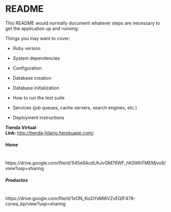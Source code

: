 # README

This README would normally document whatever steps are necessary to get the
application up and running.

Things you may want to cover:

* Ruby version

* System dependencies

* Configuration

* Database creation

* Database initialization

* How to run the test suite

* Services (job queues, cache servers, search engines, etc.)

* Deployment instructions

<b>Tienda Virtual</b> <br>
<b>Link: </b> http://tienda-hilario.herokuapp.com/  <br>
<h5>Home</h5><br>
https://drive.google.com/file/d/1I45e6AcdUhJvGM79WF_hKSWhTMEMjvo9/view?usp=sharing
<h5>Productos</h5><br>
https://drive.google.com/file/d/1xON_Ko2iYsMI6VZvEQIF478-czrwa_kp/view?usp=sharing

